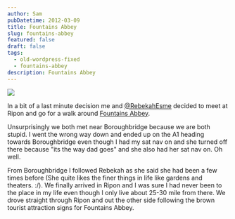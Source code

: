 ```yaml
---
author: Sam
pubDatetime: 2012-03-09
title: Fountains Abbey
slug: fountains-abbey
featured: false
draft: false
tags:
  - old-wordpress-fixed
  - fountains-abbey
description: Fountains Abbey
---
```

![](/assets/2012/2012-03-09-rebekah-at-fountains-abbey.jpg)

In a bit of a last minute decision me and [@RebekahEsme](http://rebekahesme.com) decided to meet at Ripon and go for a walk around [Fountains Abbey](http://www.fountainsabbey.org.uk/html/visiting/what-to-see/the-abbey).

Unsurprisingly we both met near Boroughbridge because we are both stupid. I went the wrong way down and ended up on the A1 heading towards Boroughbridge even though I had my sat nav on and she turned off there because "its the way dad goes" and she also had her sat nav on. Oh well.

From Boroughbridge I followed Rebekah as she said she had been a few times before (She quite likes the finer things in life like gardens and theaters. :/). We finally arrived in Ripon and I was sure I had never been to the place in my life even though I only live about 25-30 mile from there. We drove straight through Ripon and out the other side following the brown tourist attraction signs for Fountains Abbey.